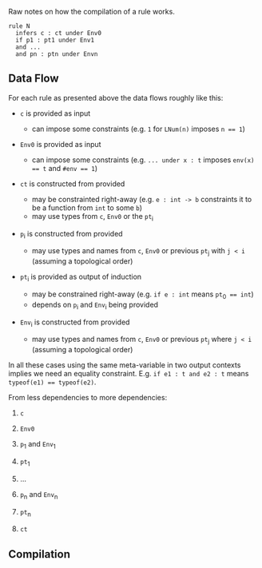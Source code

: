 Raw notes on how the compilation of a rule works.

    rule N 
      infers c : ct under Env0
      if p1 : pt1 under Env1
      and ...
      and pn : ptn under Envn

## Data Flow

For each rule as presented above the data flows roughly like this:

- `c` is provided as input
  - can impose some constraints (e.g. `1` for `LNum(n)` imposes `n == 1`)

- `Env0` is provided as input
  - can impose some constraints (e.g. `... under x : t` imposes `env(x) == t` and `#env == 1`)

- `ct` is constructed from provided
  - may be constrainted right-away (e.g. `e : int -> b` constraints it to be a function from `int` to some `b`)
  - may use types from `c`, `Env0` or the `pt`<sub>i</sub>

- `p`<sub>i</sub> is constructed from provided
  - may use types and names from `c`, `Env0` or previous `pt`<sub>j</sub> with `j < i` (assuming a topological order)

- `pt`<sub>i</sub> is provided as output of induction
  - may be constrained right-away (e.g. `if e : int` means `pt`<sub>0</sub>` == int`)
  - depends on `p`<sub>i</sub> and `Env`<sub>i</sub> being provided

- `Env`<sub>i</sub> is constructed from provided
  - may use types and names from `c`, `Env0` or previous `pt`<sub>j</sub> where `j < i` (assuming a topological order)

In all these cases using the same meta-variable in two output contexts implies we need an equality constraint. E.g. `if e1 : t and e2 : t` means `typeof(e1) == typeof(e2)`.

From less dependencies to more dependencies:

1. `c`

2. `Env0`

3. `p`<sub>1</sub> and `Env`<sub>1</sub>

4. `pt`<sub>1</sub>

5. ...

6. `p`<sub>n</sub> and `Env`<sub>n</sub>

7. `pt`<sub>n</sub>

8. `ct`

## Compilation